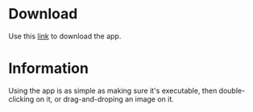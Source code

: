 # Download
Use this [link](https://downgit.github.io/#/home?url=https://github.com/TheAlienDrew/Shell-Scripts-and-Commands/tree/main/Mac/Change-Lockscreen/Change-Lockscreen.app) to download the app.

# Information
Using the app is as simple as making sure it's executable, then double-clicking on it, or drag-and-droping an image on it.

